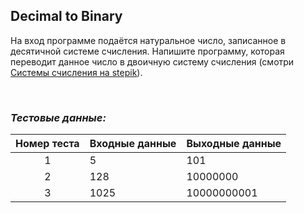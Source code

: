 ## Decimal to Binary

На вход программе подаётся натуральное число, записанное в десятичной системе счисления.
Напишите программу, которая переводит данное число в двоичную систему счисления (смотри [Системы счисления на stepik](https://stepik.org/lesson/349851/step/1?unit=333706)).

<br>

### *Тестовые данные:*

| Номер теста | Входные данные | Выходные данные |
|:-----------:|----------------|-----------------|
|      1      | 5              | 101             |
|      2      | 128            | 10000000        |
|      3      | 1025           | 10000000001     |